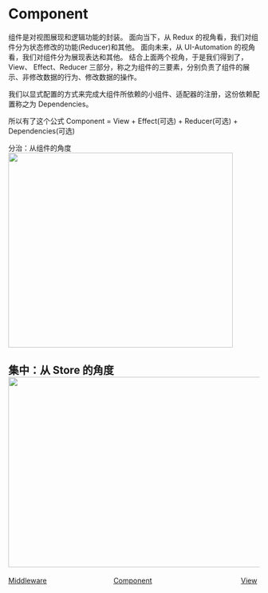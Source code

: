 <!--
 * @Author: zhengyuan
 * @LastEditors: zhengyuan
 * @Description: file content
 * @Date: 2019-04-25 17:28:15
 * @LastEditTime: 2019-04-26 09:51:29
 -->
# Component

组件是对视图展现和逻辑功能的封装。
面向当下，从 Redux 的视角看，我们对组件分为状态修改的功能(Reducer)和其他。
面向未来，从 UI-Automation 的视角看，我们对组件分为展现表达和其他。
结合上面两个视角，于是我们得到了，View、 Effect、Reducer 三部分，称之为组件的三要素，分别负责了组件的展示、非修改数据的行为、修改数据的操作。

我们以显式配置的方式来完成大组件所依赖的小组件、适配器的注册，这份依赖配置称之为 Dependencies。

所以有了这个公式
Component = View + Effect(可选) + Reducer(可选) + Dependencies(可选)

分治：从组件的角度
<img src="https://img.alicdn.com/tfs/TB1vqB2J4YaK1RjSZFnXXa80pXa-900-780.png" width="450px" height="390px">

集中：从 Store 的角度
<img src="https://img.alicdn.com/tfs/TB1sThMJYvpK1RjSZFqXXcXUVXa-1426-762.png" width="713px" height="381px">
---
<div style="width:100%;height:40px;">
    <a style="width:33%;float:left;" href="./middleware-cn.md">Middleware</a>
    <a style="width:33%;float:left;text-align:center;" href="./Component-cn.md">Component</a>
    <a style="width:33%;float:left;text-align:right;" href="./View-cn.md">View</a>
</div>